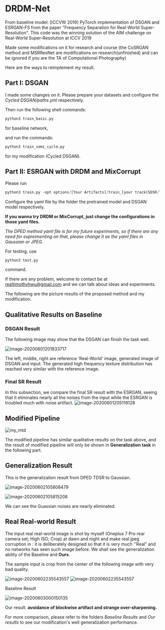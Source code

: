 # DRDM-Net

From baseline model: [ICCVW 2019] PyTorch implementation of DSGAN and ESRGAN-FS from the paper "Frequency Separation for Real-World Super-Resolution". This code was the winning solution of the AIM challenge on Real-World Super-Resolution at ICCV 2019

Made some modifications on it for research and course (the CoSRGAN method and MSRResNet are modifications on research(unfinished) and can be ignored if you are the TA of Computational Photography)

Here are the ways to reimplement my result.



## Part I: DSGAN

I made some changes on it. Please prepare your datasets and configure the *Cycled DSGAN/paths.yml* respectively.

Then run the following shell commands:

```python
python3 train_basic.py
```
 for baseline network,

 and run the commands:

 ```python
python3 train_semi_cycle.py
 ```
 for my modification (Cycled DSGAN).

 ## Part II: ESRGAN with DRDM and MixCorrupt

 Please run 

 ```python
python3 train.py -opt options/[Your Artifacts]/train_[your track(SDSR/TDSR)].yml
 ```

Configure the yaml file by the folder the pretrained model and DSGAN model respectively.

**If you wanna try DRDM or MixCorrupt, just change the configurations in those yaml files.**

*The DPED method yaml file is for my future experiments, so if there are any need for expreimenting on that, please change it as the yaml files in Gaussian or JPEG.*

For testing, use

```
python3 test.py
```
command.

If there are any problem, welcome to contact be at realtimothyhwu@gmail.com and we can talk about ideas and experiments.



The following are the picture results of the proposed method and my modification.



## Qualitative Results on Baseline

### DSGAN Result

The following image may show that the DSGAN can finish the task well.

![image-20200601201833717](image-20200601201828430.png)

The left, middle, right are reference 'Real-World' image, generated image of DSGAN and input. The generated high frequency texture distribution has reached very similar with the reference image.

### Final SR Result

In this subsection, we compare the final SR result with the ESRGAN, seeing that it eliminates nearly all the noises from the input while the ESRGAN is troubled much with noise artifact. ![image-20200601205119128](/Users/relbmageht/Desktop/NADU-DMDR/image-20200601205119128.png)





## Modified Pipeline

![my_mtd](my_mtd.png)

The modified pipeline has similar qualitative results on the task above, and the result of modified pipeline will only be shown in **Generalization task** in the following part.

## Generalization Result

This is the generalization result from DPED TDSR to Gaussian.

![image-20200602105808479](image-20200602105808479.png)

![image-20200602105815208](image-20200602105815208.png)

We can see the Guassian noises are nearly eliminated.

## Real Real-world Result

The input real real-world image is shot by myself (Oneplus 7 Pro rear camera set; High ISO; Crop) at dawn and night and make real jpeg corruption in : it is deliberately designed so that it is very much ''Real" and no networks has seen such image before. We shall see the generalization ability of the Baseline and **Ours**.

The sample input is crop from the center of the following image with very bad quality.

<img src="1.jpeg" alt="image-20200602235543557"  />



<img src="image-20200602235543557.png" alt="image-20200602235543557"  />

Baseline Result

![image-20200603000150135](image-20200603000150135.png)

Our result: **avoidance of blockwise artifact and strange over-sharpening.**



For more comparison, please refer to the folders *Baseline Results* and *Our results* to see our modification's well generalization performance.
